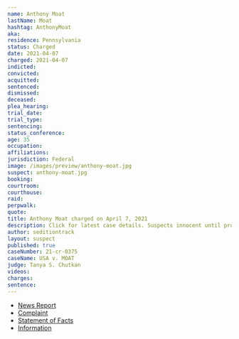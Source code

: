 ```yaml
---
name: Anthony Moat
lastName: Moat
hashtag: AnthonyMoat
aka:
residence: Pennsylvania
status: Charged
date: 2021-04-07
charged: 2021-04-07
indicted:
convicted: 
acquitted:
sentenced:
dismissed: 
deceased:
plea_hearing:
trial_date:
trial_type:
sentencing:
status_conference:
age: 35
occupation:
affiliations:
jurisdiction: Federal
image: /images/preview/anthony-moat.jpg
suspect: anthony-moat.jpg
booking:
courtroom:
courthouse:
raid:
perpwalk:
quote:
title: Anthony Moat charged on April 7, 2021
description: Click for latest case details. Suspects innocent until proven guilty.
author: seditiontrack
layout: suspect
published: true
caseNumber: 21-cr-0375
caseName: USA v. MOAT
judge: Tanya S. Chutkan
videos:
charges:
sentence:
---
```

- [News Report](https://lawandcrime.com/u-s-capitol-siege/prosecutors-file-charges-against-man-who-called-the-fbi-to-say-he-was-there-on-jan-6/)
- [Complaint](https://www.justice.gov/usao-dc/case-multi-defendant/file/1385896/download)
- [Statement of Facts](https://www.justice.gov/usao-dc/case-multi-defendant/file/1385901/download)
- [Information](https://www.justice.gov/usao-dc/case-multi-defendant/file/1410821/download)

